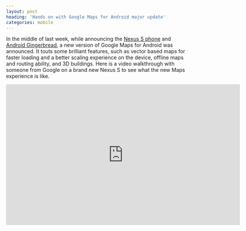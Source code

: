 ```yaml
---
layout: post
heading: 'Hands on with Google Maps for Android major update'
categories: mobile
---
```


In the middle of last week, while announcing the [Nexus S phone](http://www.google.com/nexus/#) and [Android Gingerbread](http://www.google.com/mobile/android/), a new version of Google Maps for Android was announced. It touts some brilliant features, such as vector based maps for faster loading and a better scaling experience on the device, offline maps and routing ability, and 3D buildings. Here is a video walkthrough with someone from Google on a brand new Nexus S to see what the new Maps experience is like.

<span class="youtube"><iframe title="YouTube video player" class="youtube-player" type="text/html" width="640" height="385" src="http://www.youtube.com/embed/3WYidV1gwx4?wmode=transparent&amp;fs=1&amp;hl=en&amp;modestbranding=1&amp;iv_load_policy=3&amp;showsearch=0&amp;rel=0&amp;theme=dark&amp;hd=1" frameborder="0" allowfullscreen=""></iframe></span>